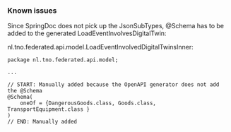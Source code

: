 ### Known issues

Since SpringDoc does not pick up the JsonSubTypes, @Schema has to be added to the generated LoadEventInvolvesDigitalTwin:

nl.tno.federated.api.model.LoadEventInvolvedDigitalTwinsInner:

```
package nl.tno.federated.api.model;

...

// START: Manually added because the OpenAPI generator does not add the @Schema
@Schema(
    oneOf = {DangerousGoods.class, Goods.class, TransportEquipment.class }
)
// END: Manually added
```